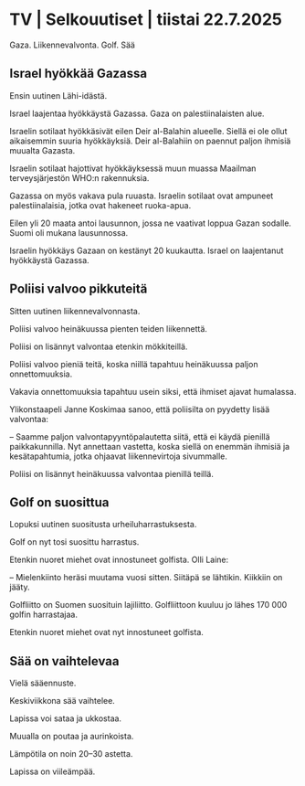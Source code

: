 # TV | Selkouutiset | tiistai 22.7.2025

Gaza. Liikennevalvonta. Golf. Sää

## Israel hyökkää Gazassa

Ensin uutinen Lähi-idästä.

Israel laajentaa hyökkäystä Gazassa. Gaza on palestiinalaisten alue.

Israelin sotilaat hyökkäsivät eilen Deir al-Balahin alueelle. Siellä ei ole ollut aikaisemmin suuria hyökkäyksiä. Deir al-Balahiin on paennut paljon ihmisiä muualta Gazasta.

Israelin sotilaat hajottivat hyökkäyksessä muun muassa Maailman terveysjärjestön WHO:n rakennuksia.

Gazassa on myös vakava pula ruuasta. Israelin sotilaat ovat ampuneet palestiinalaisia, jotka ovat hakeneet ruoka-apua.

Eilen yli 20 maata antoi lausunnon, jossa ne vaativat loppua Gazan sodalle. Suomi oli mukana lausunnossa.

Israelin hyökkäys Gazaan on kestänyt 20 kuukautta. Israel on laajentanut hyökkäystä Gazassa.

## Poliisi valvoo pikkuteitä

Sitten uutinen liikennevalvonnasta.

Poliisi valvoo heinäkuussa pienten teiden liikennettä.

Poliisi on lisännyt valvontaa etenkin mökkiteillä.

Poliisi valvoo pieniä teitä, koska niillä tapahtuu heinäkuussa paljon onnettomuuksia.

Vakavia onnettomuuksia tapahtuu usein siksi, että ihmiset ajavat humalassa.

Ylikonstaapeli Janne Koskimaa sanoo, että poliisilta on pyydetty lisää valvontaa:

– Saamme paljon valvontapyyntöpalautetta siitä, että ei käydä pienillä paikkakunnilla. Nyt annettaan vastetta, koska siellä on enemmän ihmisiä ja kesätapahtumia, jotka ohjaavat liikennevirtoja sivummalle.

Poliisi on lisännyt heinäkuussa valvontaa pienillä teillä.

## Golf on suosittua

Lopuksi uutinen suositusta urheiluharrastuksesta.

Golf on nyt tosi suosittu harrastus.

Etenkin nuoret miehet ovat innostuneet golfista. Olli Laine:

– Mielenkiinto heräsi muutama vuosi sitten. Siitäpä se lähtikin. Kiikkiin on jääty.

Golfliitto on Suomen suosituin lajiliitto. Golfliittoon kuuluu jo lähes 170 000 golfin harrastajaa.

Etenkin nuoret miehet ovat nyt innostuneet golfista.

## Sää on vaihtelevaa

Vielä sääennuste.

Keskiviikkona sää vaihtelee.

Lapissa voi sataa ja ukkostaa.

Muualla on poutaa ja aurinkoista.

Lämpötila on noin 20–30 astetta.

Lapissa on viileämpää.
